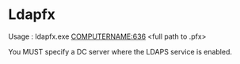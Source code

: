 # Ldapfx
Usage : ldapfx.exe <COMPUTERNAME:636> <full path to .pfx> <Object FQDN> <New dnshostname>
  
You MUST specify a DC server where the LDAPS service is enabled.
